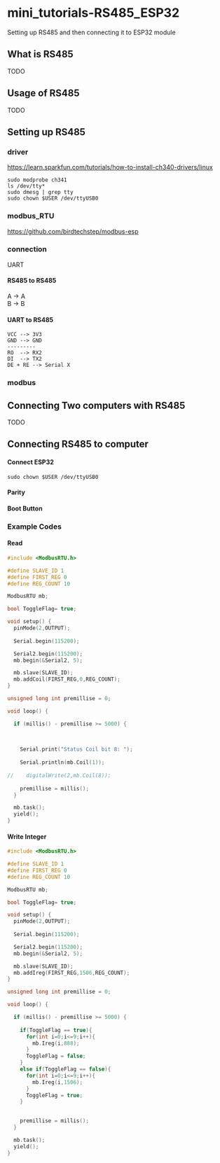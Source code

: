 # mini_tutorials-RS485_ESP32
Setting up RS485 and then connecting it to ESP32 module
## What is RS485
TODO
## Usage of RS485
TODO
## Setting up RS485
### driver
https://learn.sparkfun.com/tutorials/how-to-install-ch340-drivers/linux
```Shell
sudo modprobe ch341
ls /dev/tty*
sudo dmesg | grep tty
sudo chown $USER /dev/ttyUSB0
```
### modbus_RTU
https://github.com/birdtechstep/modbus-esp


### connection 
UART
#### RS485 to RS485
A -> A <br>
B -> B <br>
#### UART to RS485

```
VCC --> 3V3
GND --> GND
---------
RO  --> RX2
DI  --> TX2
DE + RE --> Serial X
```

### modbus

## Connecting Two computers with RS485
TODO
## Connecting RS485 to computer
#### Connect ESP32 
```
sudo chown $USER /dev/ttyUSB0
```
#### Parity
#### Boot Button

### Example Codes


#### Read
```ino
#include <ModbusRTU.h>

#define SLAVE_ID 1
#define FIRST_REG 0
#define REG_COUNT 10

ModbusRTU mb;

bool ToggleFlag= true;

void setup() {
  pinMode(2,OUTPUT);
  
  Serial.begin(115200);

  Serial2.begin(115200);
  mb.begin(&Serial2, 5);

  mb.slave(SLAVE_ID);
  mb.addCoil(FIRST_REG,0,REG_COUNT);
}

unsigned long int premillise = 0;

void loop() {

  if (millis() - premillise >= 5000) {
  
    

    Serial.print("Status Coil bit 8: ");
    
    Serial.println(mb.Coil(1));
    
//    digitalWrite(2,mb.Coil(8));
     
    premillise = millis();
  }

  mb.task();
  yield();
}
```
#### Write Integer
```ino
#include <ModbusRTU.h>

#define SLAVE_ID 1
#define FIRST_REG 0
#define REG_COUNT 10

ModbusRTU mb;

bool ToggleFlag= true;

void setup() {
  pinMode(2,OUTPUT);
  
  Serial.begin(115200);

  Serial2.begin(115200);
  mb.begin(&Serial2, 5);

  mb.slave(SLAVE_ID);
  mb.addIreg(FIRST_REG,1506,REG_COUNT);
}

unsigned long int premillise = 0;

void loop() {

  if (millis() - premillise >= 5000) {
  
    if(ToggleFlag == true){
      for(int i=0;i<=9;i++){
        mb.Ireg(i,888);    
      }
      ToggleFlag = false;
    }
    else if(ToggleFlag == false){
      for(int i=0;i<=9;i++){
        mb.Ireg(i,1506);    
      }
      ToggleFlag = true;
    }

     
    premillise = millis();
  }

  mb.task();
  yield();
}
```
